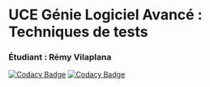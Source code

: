 # UCE Génie Logiciel Avancé : Techniques de tests
### Étudiant : Rémy Vilaplana

[![Codacy Badge](https://api.codacy.com/project/badge/Grade/d7326d436c8b4879a81d31cd46f78682)](https://www.codacy.com/app/DrMaboull/ceri-m1-test?utm_source=github.com&amp;utm_medium=referral&amp;utm_content=DrMaboull/ceri-m1-test&amp;utm_campaign=Badge_Grade)
[![Codacy Badge](https://api.codacy.com/project/badge/Coverage/d7326d436c8b4879a81d31cd46f78682)](https://www.codacy.com/app/DrMaboull/ceri-m1-test?utm_source=github.com&utm_medium=referral&utm_content=DrMaboull/ceri-m1-test&utm_campaign=Badge_Coverage)